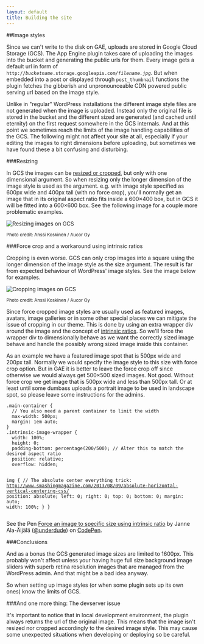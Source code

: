 ```yaml
---
layout: default
title: Building the site
---
```


##Image styles

Since we can't write to the disk on GAE, uploads are stored in Google Cloud Storage (GCS). The App Engine plugin takes care of uploading the images into the bucket and generating the public urls for them. Every image gets a default url in form of <code>http://<em>bucketname</em>.storage.googleapis.com/<em>filename.jpg</em></code>. But when embedded into a post or displayed through <code>post_thumbnail</code> functions the plugin fetches the gibberish and unpronounceable CDN powered public serving url based on the image style.

Unlike in "regular" WordPress installations the different image style files are not generated when the image is uploaded. Instead only the original file is stored in the bucket and the different sized are generated (and cached until eternity) on the first request somewhere in the GCS internals. And at this point we sometimes reach the limits of the image handling capabilities of the GCS. The following might not affect your site at all, especially if your editing the images to right dimensions before uploading, but sometimes we have found these a bit confusing and disturbing.

###Resizing

In GCS the images can be [resized or cropped](https://cloud.google.com/appengine/docs/php/refdocs/files/google.appengine.api.cloud_storage.CloudStorageTools#\google\appengine\api\cloud_storage\CloudStorageTools::getImageServingUrl()), but only with one dimensional argument. So when resizing only the longer dimension of the image style is used as the argument. e.g. with image style specified as 600px wide and 400px tall (with no force crop), you'll normally get an image that in its original aspect ratio fits inside a 600&times;400 box, but in GCS it will be fitted into a 600&times;600 box. See the following image for a couple more problematic examples.

![Resizing images on GCS](/wordpress-on-gae/assets/img/resizing-images-on-gcs.png)

<small>Photo credit: Anssi Koskinen / Aucor Oy</small>

###Force crop and a workaround using intrinsic ratios

Cropping is even worse. GCS can only crop images into a square using the longer dimension of the image style as the size argument. The result is far from expected behaviour of WordPress' image styles. See the image below for examples.

![Cropping images on GCS](/wordpress-on-gae/assets/img/cropping-images-on-gcs.png)

<small>Photo credit: Anssi Koskinen / Aucor Oy</small>

Since force cropped image styles are usually used as featured images, avatars, image galleries or in some other special places we can mitigate the issue of cropping in our theme. This is done by using an extra wrapper div around the image and the concept of [intrinsic ratios](http://alistapart.com/article/creating-intrinsic-ratios-for-video). So we'll force the wrapper div to dimensionally behave as we want the correctly sized image behave and handle the possibly wrong sized image inside this container.

As an example we have a featured image spot that is 500px wide and 200px tall. Normally we would specify the image style to this size with force crop option. But in GAE it is better to leave the force crop off since otherwise we would always get 500&times;500 sized images. Not good. Without force crop we get image that is 500px wide and less than 500px tall. Or at least until some dumbass uploads a portrait image to be used in landscape spot, so please leave some instructions for the admins.

<div data-height="268" data-theme-id="11064" data-slug-hash="NPbRJa" data-default-tab="css" data-user="underdude" class='codepen'><pre><code>.main-container {
  // You also need a parent container to limit the width
  max-width: 500px;
  margin: 1em auto;
}
.intrinsic-image-wrapper {
  width: 100%;
  height: 0;
  padding-bottom: percentage(200/500); // Alter this to match the desired aspect ratio
  position: relative;
  overflow: hidden;
  
  img {
    // The absolute center everything trick: http://www.smashingmagazine.com/2013/08/09/absolute-horizontal-vertical-centering-css/
    position: absolute;
    left: 0;
    right: 0;
    top: 0;
    bottom: 0;
    margin: auto;
    width: 100%;
  }
}</code></pre>
<p>See the Pen <a href='http://codepen.io/underdude/pen/NPbRJa/'>Force an image to specific size using intrinsic ratio</a> by Janne Ala-Äijälä (<a href='http://codepen.io/underdude'>@underdude</a>) on <a href='http://codepen.io'>CodePen</a>.</p>
</div><script async src="//assets.codepen.io/assets/embed/ei.js"></script>

###Conclusions

And as a bonus the GCS generated image sizes are limited to 1600px. This probably won't affect unless your having huge full size background image sliders with superb retina resolution images that are managed from the WordPress admin. And that might be a bad idea anyway.

So when setting up image styles (or when some plugin sets up its own ones) know the limits of GCS.

###And one more thing: The devserver issue

It's important to notice that in local development environment, the plugin always returns the url of the original image. This means that the image isn't resized nor cropped accordingly to the desired image style. This may cause some unexpected situations when developing or deploying so be careful.